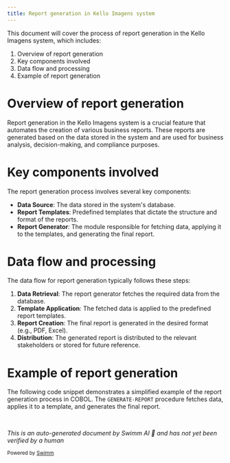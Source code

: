 ```yaml
---
title: Report generation in Kello Imagens system
---
```

This document will cover the process of report generation in the Kello Imagens system, which includes:

1. Overview of report generation
2. Key components involved
3. Data flow and processing
4. Example of report generation

# Overview of report generation

Report generation in the Kello Imagens system is a crucial feature that automates the creation of various business reports. These reports are generated based on the data stored in the system and are used for business analysis, decision-making, and compliance purposes.

# Key components involved

The report generation process involves several key components:

- **Data Source**: The data stored in the system's database.
- **Report Templates**: Predefined templates that dictate the structure and format of the reports.
- **Report Generator**: The module responsible for fetching data, applying it to the templates, and generating the final report.

# Data flow and processing

The data flow for report generation typically follows these steps:

1. **Data Retrieval**: The report generator fetches the required data from the database.
2. **Template Application**: The fetched data is applied to the predefined report templates.
3. **Report Creation**: The final report is generated in the desired format (e.g., PDF, Excel).
4. **Distribution**: The generated report is distributed to the relevant stakeholders or stored for future reference.

# Example of report generation

The following code snippet demonstrates a simplified example of the report generation process in COBOL. The `GENERATE-REPORT` procedure fetches data, applies it to a template, and generates the final report.

&nbsp;

*This is an auto-generated document by Swimm AI 🌊 and has not yet been verified by a human*

<SwmMeta version="3.0.0" repo-id="Z2l0aHViJTNBJTNBa2VsbG8lM0ElM0Fzd2ltbWlv" repo-name="kello"><sup>Powered by [Swimm](/)</sup></SwmMeta>
